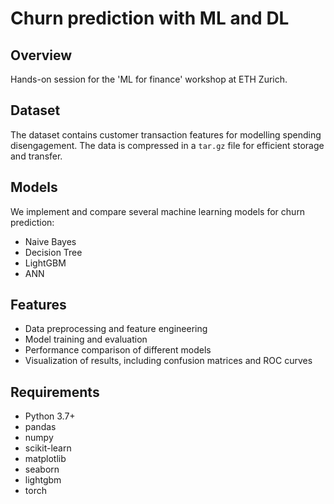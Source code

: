 # Churn prediction with ML and DL

## Overview
Hands-on session for the 'ML for finance' workshop at ETH Zurich.

## Dataset
The dataset contains customer transaction features for modelling spending disengagement. 
The data is compressed in a `tar.gz` file for efficient storage and transfer.

## Models
We implement and compare several machine learning models for churn prediction:
- Naive Bayes
- Decision Tree
- LightGBM
- ANN

## Features
- Data preprocessing and feature engineering
- Model training and evaluation
- Performance comparison of different models
- Visualization of results, including confusion matrices and ROC curves

## Requirements
- Python 3.7+
- pandas
- numpy
- scikit-learn
- matplotlib
- seaborn
- lightgbm
- torch
